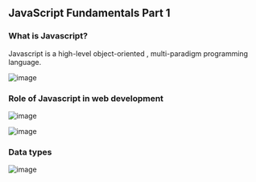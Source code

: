 ## JavaScript Fundamentals Part 1

### What is Javascript?

Javascript is a high-level object-oriented , multi-paradigm programming language.

![image](https://github.com/user-attachments/assets/d9d35a23-02fe-40e8-a526-29616cf9dac1)

### Role of Javascript in web development
![image](https://github.com/user-attachments/assets/5c3112bb-7b27-4d51-bf79-0ef6bcc1a1dc)


![image](https://github.com/user-attachments/assets/41a4f1c8-c0b0-4070-9bec-346db0f540af)

### Data types
 ![image](https://github.com/user-attachments/assets/89c2cace-0999-4197-933b-6fc2dc2532fc)

